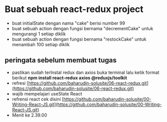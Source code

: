 # Buat sebuah react-redux project

- buat initialState dengan nama "cake" berisi number 99
- buat sebuah action dengan fungsi  bernama "decrementCake" untuk mengurangi 1 setiap diklik
- buat sebuah action dengan fungsi  bernama "restockCake" untuk menambah 100 setiap diklik

## peringata sebelum membuat tugas

- pastikan sudah terInstal redux dan axios buka terminal lalu ketik format berikut **npm install react-redux axios @reduxjs/toolkit**
- refresi [https://github.com/baharudin-solusite/06-react-redux.git](https://github.com/baharudin-solusite/06-react-redux.git)
- wajib mempelajari useState React
- refrensi react cek disini [https://github.com/baharudin-solusite/00-Writing-React-JS.git](https://github.com/baharudin-solusite/00-Writing-React-JS.git)
- Menit ke 2.39.00